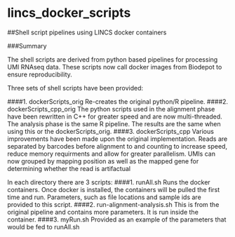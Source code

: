 # lincs_docker_scripts
##Shell script pipelines using LINCS docker containers

###Summary

The shell scripts are derived from python based pipelines for processing UMI RNAseq data. These scripts now call docker images from Biodepot to ensure reproducibility. 

Three sets of shell scripts have been provided:

####1. dockerScripts_orig
  Re-creates the original python/R pipeline.
####2. dockerScripts_cpp_orig
  The python scripts used in the alignment phase have been rewritten in C++ for greater speed and are now multi-threaded. The analysis phase is the same R pipeline. The results are the same when using this or the dockerScripts_orig.
####3. dockerScripts_cpp
 Various improvements have been made upon the original implementation. Reads are separated by barcodes before alignment to  and counting to increase speed, reduce memory requirments and allow for greater parallelism. UMIs can now grouped by mapping position as well as the mapped gene for determining whether the read is artifactual

In each directory there are 3 scripts:
####1. runAll.sh
  Runs the docker containers. Once docker is installed, the containers will be pulled the first time and run. Parameters, such as file locations and sample ids are provided to this script.
####2. run-alignment-analysis.sh 
  This is from the original pipeline and contains more parameters. It is run inside the container.
####3. myRun.sh
  Provided as an example of the parameters that would be fed to runAll.sh
